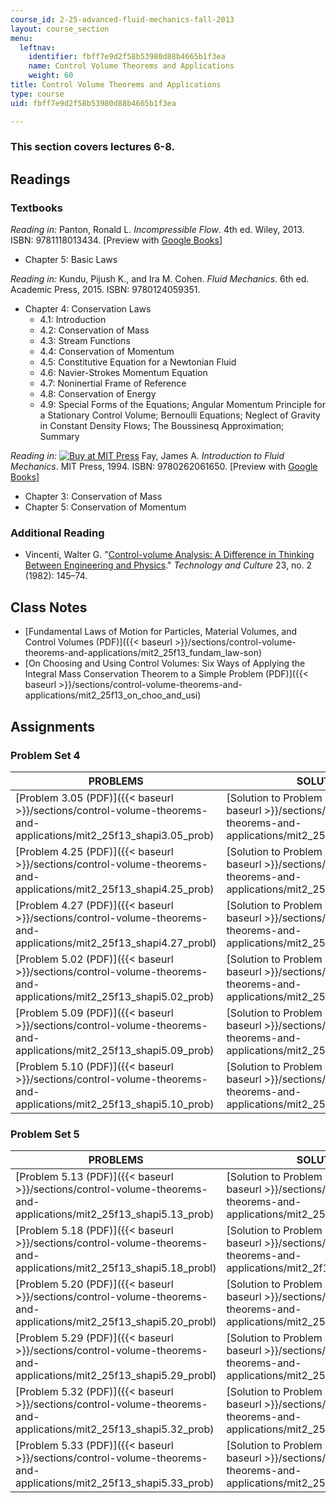 ```yaml
---
course_id: 2-25-advanced-fluid-mechanics-fall-2013
layout: course_section
menu:
  leftnav:
    identifier: fbff7e9d2f58b53980d88b4665b1f3ea
    name: Control Volume Theorems and Applications
    weight: 60
title: Control Volume Theorems and Applications
type: course
uid: fbff7e9d2f58b53980d88b4665b1f3ea

---
```


### This section covers lectures 6-8.

Readings
--------

### Textbooks

_Reading in:_ Panton, Ronald L. _Incompressible Flow_. 4th ed. Wiley, 2013. ISBN: 9781118013434. \[Preview with [Google Books](http://books.google.com/books?id=sa4eAAAAQBAJ&pg=PAfrontcover)\]

*   Chapter 5: Basic Laws

_Reading in:_ Kundu, Pijush K., and Ira M. Cohen. _Fluid Mechanics_. 6th ed. Academic Press, 2015. ISBN: 9780124059351.

*   Chapter 4: Conservation Laws
    *   4.1: Introduction
    *   4.2: Conservation of Mass
    *   4.3: Stream Functions
    *   4.4: Conservation of Momentum
    *   4.5: Constitutive Equation for a Newtonian Fluid
    *   4.6: Navier-Strokes Momentum Equation
    *   4.7: Noninertial Frame of Reference
    *   4.8: Conservation of Energy
    *   4.9: Special Forms of the Equations; Angular Momentum Principle for a Stationary Control Volume; Bernoulli Equations; Neglect of Gravity in Constant Density Flows; The Boussinesq Approximation; Summary

_Reading in:_ [![Buy at MIT
Press](/images/mp_logo.gif)](https://mitpress.mit.edu/9780262061650) Fay, James A. _Introduction to Fluid Mechanics_. MIT Press, 1994. ISBN: 9780262061650. \[Preview with [Google Books](http://books.google.com/books?id=XGVpue4954wC&pg=PAfrontcover)\]

*   Chapter 3: Conservation of Mass
*   Chapter 5: Conservation of Momentum

### Additional Reading

*   Vincenti, Walter G. "[Control-volume Analysis: A Difference in Thinking Between Engineering and Physics](http://www.jstor.org/stable/3104129)." _Technology and Culture_ 23, no. 2 (1982): 145–74.

Class Notes
-----------

*   [Fundamental Laws of Motion for Particles, Material Volumes, and Control Volumes (PDF)]({{< baseurl >}}/sections/control-volume-theorems-and-applications/mit2_25f13_fundam_law-son)
*   [On Choosing and Using Control Volumes: Six Ways of Applying the Integral Mass Conservation Theorem to a Simple Problem (PDF)]({{< baseurl >}}/sections/control-volume-theorems-and-applications/mit2_25f13_on_choo_and_usi)

Assignments
-----------

### Problem Set 4

| PROBLEMS | SOLUTIONS |
| --- | --- |
| [Problem 3.05 (PDF)]({{< baseurl >}}/sections/control-volume-theorems-and-applications/mit2_25f13_shapi3.05_prob) | [Solution to Problem 3.05 (PDF)]({{< baseurl >}}/sections/control-volume-theorems-and-applications/mit2_25f13_shapi3.05_solu) |
| [Problem 4.25 (PDF)]({{< baseurl >}}/sections/control-volume-theorems-and-applications/mit2_25f13_shapi4.25_prob) | [Solution to Problem 4.25 (PDF)]({{< baseurl >}}/sections/control-volume-theorems-and-applications/mit2_25f13_shapi4.25_solut) |
| [Problem 4.27 (PDF)]({{< baseurl >}}/sections/control-volume-theorems-and-applications/mit2_25f13_shapi4.27_probl) | [Solution to Problem 4.27 (PDF)]({{< baseurl >}}/sections/control-volume-theorems-and-applications/mit2_25f13_shapi4.27_solut) |
| [Problem 5.02 (PDF)]({{< baseurl >}}/sections/control-volume-theorems-and-applications/mit2_25f13_shapi5.02_prob) | [Solution to Problem 5.02 (PDF)]({{< baseurl >}}/sections/control-volume-theorems-and-applications/mit2_25f13_shapi5.02_solut) |
| [Problem 5.09 (PDF)]({{< baseurl >}}/sections/control-volume-theorems-and-applications/mit2_25f13_shapi5.09_prob) | [Solution to Problem 5.09 (PDF)]({{< baseurl >}}/sections/control-volume-theorems-and-applications/mit2_25f13_shapi5.09_solut) |
| [Problem 5.10 (PDF)]({{< baseurl >}}/sections/control-volume-theorems-and-applications/mit2_25f13_shapi5.10_prob) | [Solution to Problem 5.10 (PDF)]({{< baseurl >}}/sections/control-volume-theorems-and-applications/mit2_25f13_shapi5.10_solut) 

### Problem Set 5

| PROBLEMS | SOLUTIONS |
| --- | --- |
| [Problem 5.13 (PDF)]({{< baseurl >}}/sections/control-volume-theorems-and-applications/mit2_25f13_shapi5.13_prob) | [Solution to Problem 5.13 (PDF)]({{< baseurl >}}/sections/control-volume-theorems-and-applications/mit2_25f13_shapi5.13_solut) |
| [Problem 5.18 (PDF)]({{< baseurl >}}/sections/control-volume-theorems-and-applications/mit2_25f13_shapi5.18_probl) | [Solution to Problem 5.18 (PDF)]({{< baseurl >}}/sections/control-volume-theorems-and-applications/mit2_2f13_shapi5.18_solut) |
| [Problem 5.20 (PDF)]({{< baseurl >}}/sections/control-volume-theorems-and-applications/mit2_25f13_shapi5.20_probl) | [Solution to Problem 5.20 (PDF)]({{< baseurl >}}/sections/control-volume-theorems-and-applications/mit2_25f13_shapi5.20_solut) |
| [Problem 5.29 (PDF)]({{< baseurl >}}/sections/control-volume-theorems-and-applications/mit2_25f13_shapi5.29_probl) | [Solution to Problem 5.29 (PDF)]({{< baseurl >}}/sections/control-volume-theorems-and-applications/mit2_25f13_shapi5.29_solut) |
| [Problem 5.32 (PDF)]({{< baseurl >}}/sections/control-volume-theorems-and-applications/mit2_25f13_shapi5.32_prob) | [Solution to Problem 5.32 (PDF)]({{< baseurl >}}/sections/control-volume-theorems-and-applications/mit2_25f13_shapi5.32_solut) |
| [Problem 5.33 (PDF)]({{< baseurl >}}/sections/control-volume-theorems-and-applications/mit2_25f13_shapi5.33_prob) | [Solution to Problem 5.33 (PDF)]({{< baseurl >}}/sections/control-volume-theorems-and-applications/mit2_25f13_shapi5.33_solut)